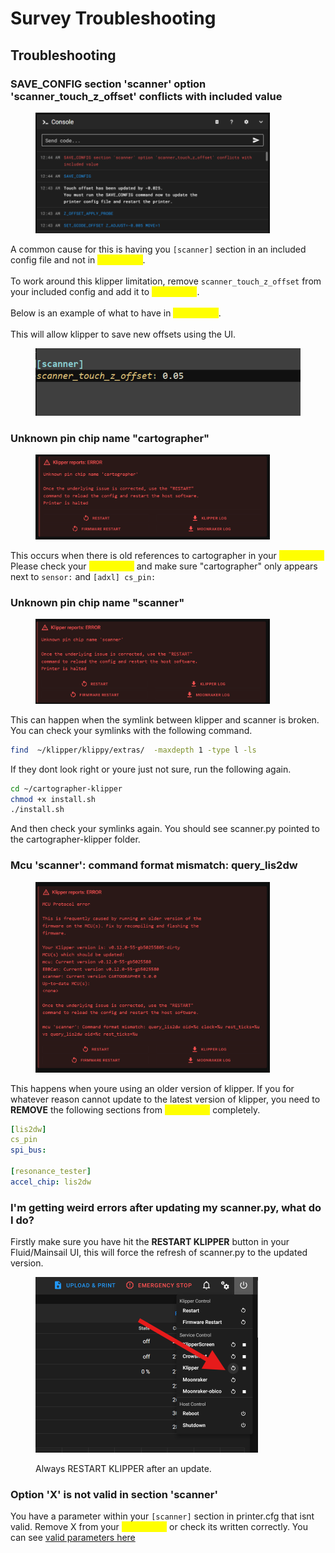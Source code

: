 # Survey Troubleshooting

## Troubleshooting

### SAVE\_CONFIG section 'scanner' option 'scanner\_touch\_z\_offset' conflicts with included value

<figure><img src="../../.gitbook/assets/image.png" alt="" width="375"><figcaption></figcaption></figure>

A common cause for this is having you `[scanner]` section in an included config file and not in <mark style="color:yellow;">**printer.cfg**</mark>. \
\
To work around this klipper limitation, remove `scanner_touch_z_offset` from your included config and add it to <mark style="color:yellow;">**printer.cfg**</mark>. \
\
Below is an example of what to have in <mark style="color:yellow;">**printer.cfg**</mark>. \
\
This will allow klipper to save new offsets using the UI.

<figure><img src="../../.gitbook/assets/image (2).png" alt=""><figcaption></figcaption></figure>

### Unknown pin chip name "cartographer"

<figure><img src="../../.gitbook/assets/image (1) (1).png" alt="" width="375"><figcaption></figcaption></figure>

This occurs when there is old references to cartographer in your <mark style="color:yellow;">**printer.cfg**</mark>\
Please check your <mark style="color:yellow;">**printer.cfg**</mark> and make sure "cartographer" only appears next to `sensor:` and `[adxl] cs_pin:`&#x20;

### Unknown pin chip name "scanner"

<figure><img src="../../.gitbook/assets/image (10).png" alt="" width="375"><figcaption></figcaption></figure>

This can happen when the symlink between klipper and scanner is broken. You can check your symlinks with the following command.

```bash
find  ~/klipper/klippy/extras/  -maxdepth 1 -type l -ls
```

If they dont look right or youre just not sure, run the following again.

```bash
cd ~/cartographer-klipper
chmod +x install.sh
./install.sh
```

And then check your symlinks again. You should see scanner.py pointed to the cartographer-klipper folder.

### Mcu 'scanner': command format mismatch: query\_lis2dw

<figure><img src="../../.gitbook/assets/image (1) (1) (1).png" alt="" width="375"><figcaption></figcaption></figure>

This happens when youre using an older version of klipper. If you for whatever reason cannot update to the latest version of klipper, you need to **REMOVE** the following sections from <mark style="color:yellow;">**printer.cfg**</mark> completely.

```yaml
[lis2dw]
cs_pin
spi_bus:

[resonance_tester]
accel_chip: lis2dw
```

### I'm getting weird errors after updating my scanner.py, what do I do?

Firstly make sure you have hit the **RESTART KLIPPER** button in your Fluid/Mainsail UI, this will force the refresh of scanner.py to the updated version.

<figure><img src="../../.gitbook/assets/Screenshot 2024-08-21 210954.png" alt="" width="356"><figcaption><p>Always RESTART KLIPPER after an update.</p></figcaption></figure>

### Option 'X' is not valid in section 'scanner'

&#x20;You have a parameter within your `[scanner]` section in printer.cfg that isnt valid. Remove X from your <mark style="color:yellow;">**printer.cfg**</mark> or check its written correctly. You can see [valid parameters here](survey-troubleshooting.md#available-printer.cfg-settings)
